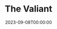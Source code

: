 ---
title: The Valiant
date: 2023-09-08T00:00:00
opening_date: 1926-01-26
closing_date: 1926-01-27
layout: productions
playbill:
Theatre: Theatre Jacksonville
cast:
- Warden Holt: Abner Withee
- Wilson: Eric Parkes
- Dan: Fred Boston
- Josephine Paris: Greta Meden
- Father Daly: J. Ben Wand
- James Dyke: Kenneth Hunter
crew:
- Director: Mrs. Kenneth Hunter
- Stage Settings: Mrs. Strawn Perry
- Props: Mrs. Abner Withee
understudies:
orchestra:
---